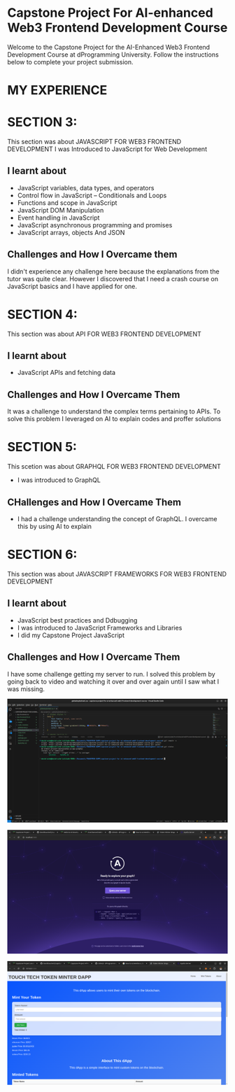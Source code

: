 # Capstone Project For AI-enhanced Web3 Frontend Development Course
Welcome to the Capstone Project for the AI-Enhanced Web3 Frontend Development Course at dProgramming University. Follow the instructions below to complete your project submission.

# MY EXPERIENCE

# SECTION 3: 

This section was about JAVASCRIPT FOR WEB3 FRONTEND DEVELOPMENT
I was Introduced to JavaScript for Web Development

## I learnt about 
- JavaScript variables, data types, and operators
- Control flow in JavaScript – Conditionals and Loops
- Functions and scope in JavaScript
- JavaScript DOM Manipulation
- Event handling in JavaScript
- JavaScript asynchronous programming and promises
- JavaScript arrays, objects And JSON

## Challenges and How I Overcame them

I didn't experience any challenge here because the explanations from the tutor was quite clear. However I discovered that I need a crash course on JavaScript basics and I have applied for one.


# SECTION 4: 

This section was about API FOR WEB3 FRONTEND DEVELOPMENT

## I learnt about
- JavaScript APIs and fetching data

## Challenges and How I Overcame Them

It was a challenge to understand the complex terms pertaining to APIs. To solve this problem I leveraged on AI to explain codes and proffer solutions

# SECTION 5: 

This scetion was about GRAPHQL FOR WEB3 FRONTEND DEVELOPMENT
- I was introduced to GraphQL

## CHallenges and How I Overcame Them
- I had a challenge understanding the concept of GraphQL. I overcame this by using AI to explain


# SECTION 6: 

This section was about JAVASCRIPT FRAMEWORKS FOR WEB3 FRONTEND DEVELOPMENT

## I learnt about 
- JavaScript best practices and Ddbugging
- I was introduced to JavaScript Frameworks and Libraries
- I did my Capstone Project JavaScript

## Challenges and How I Overcame Them

I have some challenge getting my server to run. I solved this problem by going back to video and watching it over and over again until I saw what I was missing.














![work-area-image](media/images/work-area.png)

![graphql-server-image](media/images/graphql-server-running.png)

![dAPP-frontend-image](media/images/dAPP-frontend.png)
